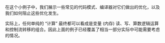 在这个小例子中，我们展示一些常见的代码模式、编译器对它们做出的优化，以及我们如何阻止这些优化发生。

实际上，任何单纯的 “计算” 最终都可以看成是变量 (内存) 读、写、算数逻辑运算和控制流转移的组合。因此上面的例子已经覆盖了相当一部分实际中可能需要考虑的情况。
